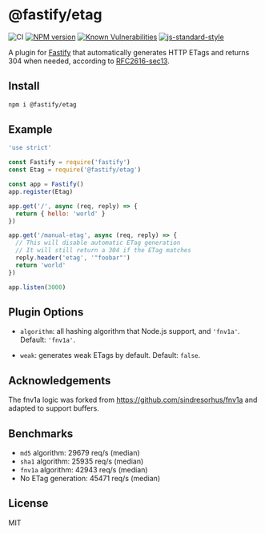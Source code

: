 # @fastify/etag

![CI](https://github.com/fastify/fastify-etag/workflows/CI/badge.svg)
[![NPM version](https://img.shields.io/npm/v/@fastify/etag.svg?style=flat)](https://www.npmjs.com/package/@fastify/etag)
[![Known Vulnerabilities](https://snyk.io/test/github/fastify/fastify-etag/badge.svg)](https://snyk.io/test/github/fastify/fastify-etag)
[![js-standard-style](https://img.shields.io/badge/code%20style-standard-brightgreen.svg?style=flat)](https://standardjs.com/)

A plugin for [Fastify](https://www.fastify.io) that automatically generates HTTP ETags and returns 304 when needed,
according to [RFC2616-sec13](https://www.w3.org/Protocols/rfc2616/rfc2616-sec13.html).


## Install

```sh
npm i @fastify/etag
```

## Example

```js
'use strict'

const Fastify = require('fastify')
const Etag = require('@fastify/etag')

const app = Fastify()
app.register(Etag)

app.get('/', async (req, reply) => {
  return { hello: 'world' }
})

app.get('/manual-etag', async (req, reply) => {
  // This will disable automatic ETag generation
  // It will still return a 304 if the ETag matches
  reply.header('etag', '"foobar"')
  return 'world'
})

app.listen(3000)
```

## Plugin Options

* `algorithm`: all hashing algorithm that Node.js support, and
  `'fnv1a'`. Default: `'fnv1a'`.

* `weak`: generates weak ETags by default. Default: `false`.

## Acknowledgements

The fnv1a logic was forked from https://github.com/sindresorhus/fnv1a
and adapted to support buffers.

## Benchmarks

* `md5` algorithm: 29679 req/s (median)
* `sha1` algorithm: 25935 req/s (median)
* `fnv1a` algorithm: 42943 req/s (median)
* No ETag generation: 45471 req/s (median)

## License

MIT
